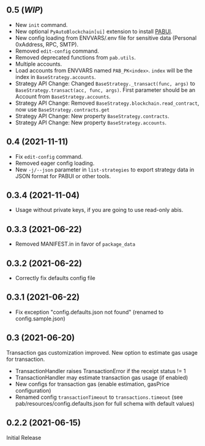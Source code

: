 ## 0.5 (***WIP***)

* New `init` command.
* New optional `PyAutoBlockchain[ui]` extension to install [PABUI](https://github.com/manuelpepe/PABUI).
* New config loading from ENVVARS/.env file for sensitive data (Personal 0xAddress, RPC, SMTP). 
* Removed `edit-config` command.
* Removed deprecated functions from `pab.utils`.
* Multiple accounts.
* Load accounts from ENVVARS named `PAB_PK<index>`. `index` will be the index in `BaseStrategy.accounts`.
* Strategy API Change: Changed `BaseStrategy._transact(func, args)` to `BaseStrategy.transact(acc, func, args)`. First parameter should be an Account from `BaseStrategy.accounts`.
* Strategy API Change: Removed `BaseStrategy.blockchain.read_contract`, now use `BaseStrategy.contracts.get`
* Strategy API Change: New property `BaseStrategy.contracts`. 
* Strategy API Change: New property `BaseStrategy.accounts`. 

## 0.4 (2021-11-11)

* Fix `edit-config` command.
* Removed eager config loading.
* New `-j/--json` parameter in `list-strategies` to export strategy data in JSON format for PABUI or other tools. 

## 0.3.4 (2021-11-04)

* Usage without private keys, if you are going to use read-only abis.

## 0.3.3 (2021-06-22)

* Removed MANIFEST.in in favor of `package_data`

## 0.3.2 (2021-06-22)

* Correctly fix defaults config file

## 0.3.1 (2021-06-22)

* Fix exception "config.defaults.json not found" (renamed to config.sample.json)

## 0.3 (2021-06-20)

Transaction gas customization improved. New option to estimate gas usage for transaction.

* TransactionHandler raises TransactionError if the receipt status != 1
* TransactionHandler may estimate transaction gas usage (if enabled)
* New configs for transaction gas (enable estimation, gasPrice configuration)
* Renamed config `transactionTimeout` to `transactions.timeout` (see pab/resources/config.defaults.json for full schema with default values)

## 0.2.2 (2021-06-15)

Initial Release